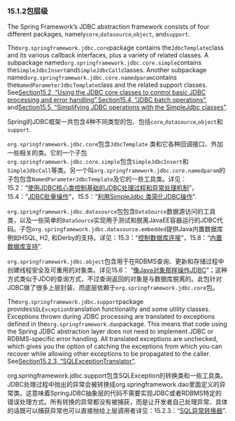### 15.1.2**包层级**

The Spring Framework’s JDBC abstraction framework consists of four different packages, namely`core`,`datasource`,`object`, and`support`.

The`org.springframework.jdbc.core`package contains the`JdbcTemplate`class and its various callback interfaces, plus a variety of related classes. A subpackage named`org.springframework.jdbc.core.simple`contains the`SimpleJdbcInsert`and`SimpleJdbcCall`classes. Another subpackage named`org.springframework.jdbc.core.namedparam`contains the`NamedParameterJdbcTemplate`class and the related support classes. See[Section15.2, “Using the JDBC core classes to control basic JDBC processing and error handling”](http://docs.spring.io/spring/docs/5.0.0.M5/spring-framework-reference/html/jdbc.html#jdbc-core),[Section15.4, “JDBC batch operations”](http://docs.spring.io/spring/docs/5.0.0.M5/spring-framework-reference/html/jdbc.html#jdbc-advanced-jdbc), and[Section15.5, “Simplifying JDBC operations with the SimpleJdbc classes”](http://docs.spring.io/spring/docs/5.0.0.M5/spring-framework-reference/html/jdbc.html#jdbc-simple-jdbc).

Spring的JDBC框架一共包含4种不同类型的包、包括`core`,`datasource`,`object`和`support`.

`org.springframework.jdbc.core`包含`JdbcTemplate` 类和它各种回调接口、外加一些相关的类。它的一个子包  
`org.springframework.jdbc.core.simple`包含`SimpleJdbcInsert`和`SimpleJdbcCall`等类。另一个叫`org.springframework.jdbc.core.namedparam`的子包包含`NamedParameterJdbcTemplate`及它的一些工具类。详见：  
15.2：“[使用JDBC核心类控制基础的JDBC处理过程和异常处理机制](http://docs.spring.io/spring/docs/5.0.0.M5/spring-framework-reference/html/jdbc.html#jdbc-core)”，15.4：“[JDBC批量操作](http://docs.spring.io/spring/docs/5.0.0.M5/spring-framework-reference/html/jdbc.html#jdbc-advanced-jdbc)”，15.5：“[利用SimpleJdbc 类简化JDBC操作](http://docs.spring.io/spring/docs/5.0.0.M5/spring-framework-reference/html/jdbc.html#jdbc-simple-jdbc)”.

`org.springframework.jdbc.datasource`包包含`DataSource`数据源访问的工具类，以及一些简单的`DataSource`实现用于测试和脱离JavaEE容器运行的JDBC代码。子包`org.springfamework.jdbc.datasource.embedded`提供Java内置数据库例如HSQL, H2, 和Derby的支持。详见：15.3：“[控制数据库连接](http://docs.spring.io/spring/docs/5.0.0.M5/spring-framework-reference/html/jdbc.html#jdbc-connections)”，15.8：“[内置数据库支持](http://docs.spring.io/spring/docs/5.0.0.M5/spring-framework-reference/html/jdbc.html#jdbc-embedded-database-support)”.

`org.springframework.jdbc.object`包含用于在RDBMS查询、更新和存储过程中创建线程安全及可重用的对象类。详见15.6： “[像Java对象那样操作JDBC](http://docs.spring.io/spring/docs/5.0.0.M5/spring-framework-reference/html/jdbc.html#jdbc-object)”；这种方式类似于JDO的查询方式，不过查询返回的对象是与数据库脱离的。此包针对JDBC做了很多上层封装、而底层依赖于`org.springframework.jdbc.core`包。

The`org.springframework.jdbc.support`package provides`SQLException`translation functionality and some utility classes. Exceptions thrown during JDBC processing are translated to exceptions defined in the`org.springframework.dao`package. This means that code using the Spring JDBC abstraction layer does not need to implement JDBC or RDBMS-specific error handling. All translated exceptions are unchecked, which gives you the option of catching the exceptions from which you can recover while allowing other exceptions to be propagated to the caller. See[Section15.2.3, “SQLExceptionTranslator”](http://docs.spring.io/spring/docs/5.0.0.M5/spring-framework-reference/html/jdbc.html#jdbc-SQLExceptionTranslator).

org.springframework.jdbc.support包含SQLException的转换类和一些工具类。JDBC处理过程中抛出的异常会被转换成org.springframework.dao里面定义的异常类。这意味着SpringJDBC抽象层的代码不需要实现JDBC或者RDBMS特定的错误处理方式。所有转换的异常都没有被捕获，而是让开发者自己处理异常、具体的话既可以捕获异常也可以直接抛给上层调用者详见：15.2.3：“[SQL异常转换器](http://docs.spring.io/spring/docs/5.0.0.M5/spring-framework-reference/html/jdbc.html#jdbc-SQLExceptionTranslator)”.

